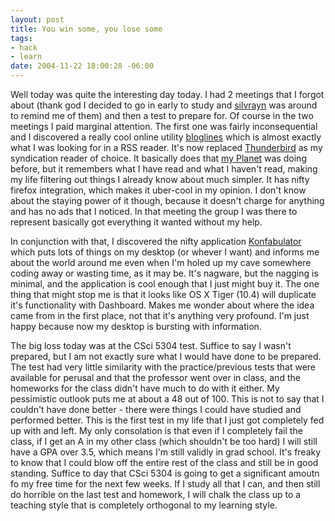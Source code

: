 ```yaml
--- 
layout: post
title: You win some, you lose some
tags: 
- hack
- learn
date: 2004-11-22 18:00:28 -06:00
---
```

Well today was quite the interesting day today.  I had 2 meetings that I forgot about (thank god I decided to go in early to study and <a href="http://silvrayn.livejournal.com">silvrayn</a> was around to remind me of them) and then a test to prepare for.   Of course in the two meetings I paid marginal attention.  The first one was fairly inconsequential and I discovered a really cool online utility <a href="http://www.bloglines.com">bloglines</a> which is almost exactly what I was looking for in a RSS reader.  It's now replaced <a href="http://www.mozilla.org/products/thunderbird">Thunderbird</a> as my syndication reader of choice.  It basically does that <a href="http://www.base0.net/planet">my Planet</a> was doing before, but it remembers what I have read and what I haven't read, making my life filtering out things I already know about much simpler.   It has nifty firefox integration, which makes it uber-cool in my opinion.  I don't know about the staying power of it though, because it doesn't charge for anything and has no ads that I noticed.   In that meeting the group I was there to represent basically got everything it wanted without my help.

In conjunction with that, I discovered the nifty application <a href="http://www.konfabulator.com">Konfabulator</a> which puts lots of things on my desktop (or whever I want) and informs me about the world around me even when I'm holed up my cave somewhere coding away or wasting time, as it may be.   It's nagware, but the nagging is minimal, and the application is cool enough that I just might buy it.  The one thing that might stop me is that it looks like OS X Tiger (10.4) will duplicate it's functionality with Dashboard.  Makes me wonder about where the idea came from in the first place, not that it's anything very profound.  I'm just happy because now my desktop is bursting with information.

The big loss today was at the CSci 5304 test.  Suffice to say I wasn't prepared, but I am not exactly sure what I would have done to be prepared.  The test had very little similarity with the practice/previous tests that were available for perusal and that the professor went over in class, and the homeworks for the class didn't have much to do with it either.  My pessimistic outlook puts me at about a 48 out of 100.   This is not to say that I couldn't have done better - there were things I could have studied and performed better.  This is the first test in my life that I just got completely fed up with and left.  My only consolation is that even if I completely fail the class, if I get an A in my other class (which shouldn't be too hard) I will still have a GPA over 3.5, which means I'm still validly in grad school.   It's freaky to know that I could blow off the entire rest of the class and still be in good standing.  Suffice to day that CSci 5304 is going to get a significant amoutn fo my free time for the next few weeks.   If I study all that I can, and then still do horrible on the last test and homework, I will chalk the class up to a teaching style that is completely orthogonal to my learning style.
